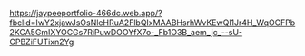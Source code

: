 https://jaypeeportfolio-466dc.web.app/?fbclid=IwY2xjawJsOsNleHRuA2FlbQIxMAABHsrhWvKEwQl1Jr4H_WqOCFPb2KCA5GmIXYOCGs7RiPuwDOOYfX7o-_Fb1O3B_aem_jc_--sU-CPBZiFUTixn2Yg
